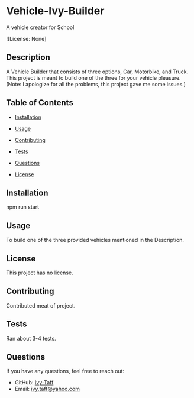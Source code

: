 # Vehicle-Ivy-Builder
A vehicle creator for School

![License: None]

## Description
A Vehicle Builder that consists of three options, Car, Motorbike, and Truck. 
This project is meant to build one of the three for your vehicle pleasure.
(Note: I apologize for all the problems, this project gave me some issues.)

## Table of Contents
- [Installation](#installation)
- [Usage](#usage)
- [Contributing](#contributing)
- [Tests](#tests)
- [Questions](#questions)

- [License](#license)


## Installation
npm run start

## Usage
To build one of the three provided vehicles mentioned in the Description.

## License

This project has no license.

## Contributing
Contributed meat of project.

## Tests
Ran about 3-4 tests.

## Questions
If you have any questions, feel free to reach out:
- GitHub: [Ivy-Taff](https://github.com/Ivy-Taff)
- Email: ivy.taff@yahoo.com
